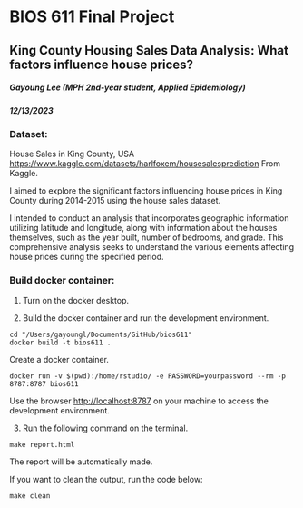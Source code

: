 # BIOS 611 Final Project

## King County Housing Sales Data Analysis: What factors influence house prices?

##### Gayoung Lee (MPH 2nd-year student, Applied Epidemiology)

##### 12/13/2023

### Dataset:

House Sales in King County, USA <https://www.kaggle.com/datasets/harlfoxem/housesalesprediction> From Kaggle.

I aimed to explore the significant factors influencing house prices in King County during 2014-2015 using the house sales dataset.

I intended to conduct an analysis that incorporates geographic information utilizing latitude and longitude, along with information about the houses themselves, such as the year built, number of bedrooms, and grade. This comprehensive analysis seeks to understand the various elements affecting house prices during the specified period.

### Build docker container:

1.  Turn on the docker desktop.

2.  Build the docker container and run the development environment.

```         
cd "/Users/gayoungl/Documents/GitHub/bios611"
docker build -t bios611 .
```

Create a docker container.

```         
docker run -v $(pwd):/home/rstudio/ -e PASSWORD=yourpassword --rm -p 8787:8787 bios611
```

Use the browser <http://localhost:8787> on your machine to access the development environment.

3.  Run the following command on the terminal.

```         
make report.html
```

The report will be automatically made.

If you want to clean the output, run the code below:

```         
make clean
```

